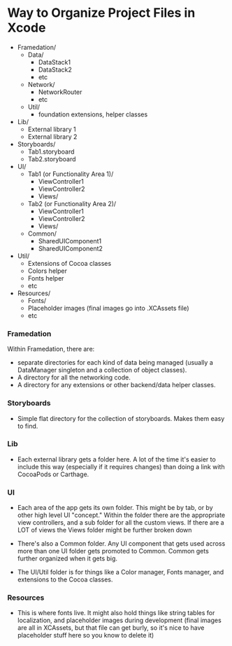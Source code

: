 # Way to Organize Project Files in Xcode
- Framedation/
    - Data/
        - DataStack1
        - DataStack2
        - etc
    - Network/
        - NetworkRouter
        - etc
    - Util/
        - foundation extensions, helper classes
- Lib/
    - External library 1
    - External library 2
- Storyboards/
    - Tab1.storyboard
    - Tab2.storyboard
- UI/
    - Tab1 (or Functionality Area 1)/
        - ViewController1
        - ViewController2
        - Views/
    - Tab2 (or Functionality Area 2)/
        - ViewController1
        - ViewController2
        - Views/
    - Common/
        - SharedUIComponent1
        - SharedUIComponent2
- Util/
    - Extensions of Cocoa classes
    - Colors helper
    - Fonts helper
    - etc
- Resources/
    - Fonts/
    - Placeholder images (final images go into .XCAssets file)
    - etc


### Framedation
Within Framedation, there are:
- separate directories for each kind of data being managed (usually a DataManager singleton and a collection of object classes).
- A directory for all the networking code.
- A directory for any extensions or other backend/data helper classes.

### Storyboards
- Simple flat directory for the collection of storyboards. Makes them easy to find.

### Lib
- Each external library gets a folder here. A lot of the time it's easier to include this way (especially if it requires changes) than doing a link with CocoaPods or Carthage.

### UI
- Each area of the app gets its own folder. This might be by tab, or by other high level UI "concept." Within the folder there are the appropriate view controllers, and a sub folder for all the custom views. If there are a LOT of views the Views folder might be further broken down

- There's also a Common folder. Any UI component that gets used across more than one UI folder gets promoted to Common. Common gets further organized when it gets big.

- The UI/Util folder is for things like a Color manager, Fonts manager, and extensions to the Cocoa classes.

### Resources
- This is where fonts live. It might also hold things like string tables for localization, and placeholder images during development (final images are all in XCAssets, but that file can get burly, so it's nice to have placeholder stuff here so you know to delete it)


